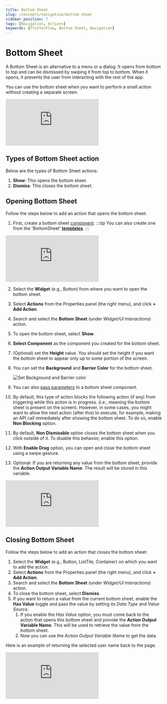```yaml
---
title: Bottom Sheet
slug: /concepts/navigation/bottom-sheet
sidebar_position: 7
tags: [Navigation, Actions]
keywords: [FlutterFlow, Bottom Sheet, Navigation]
---
```

# Bottom Sheet
A Bottom Sheet is an alternative to a menu or a dialog. It opens from bottom to top and can be dismissed by swiping it from top to bottom. When it opens, it prevents the user from interacting with the rest of the app. 

You can use the bottom sheet when you want to perform a small action without creating a separate screen.

<div style={{
    position: 'relative',
    paddingBottom: 'calc(56.67989417989418% + 41px)', // Keeps the aspect ratio and additional padding
    height: 0,
    width: '100%'}}>
    <iframe 
        src="https://demo.arcade.software/4GbJ3ujPrnvX6MwYiGdY?embed&show_copy_link=true"
        title=""
        style={{
            position: 'absolute',
            top: 0,
            left: 0,
            width: '100%',
            height: '100%',
            colorScheme: 'light'
        }}
        frameborder="0"
        loading="lazy"
        webkitAllowFullScreen
        mozAllowFullScreen
        allowFullScreen
        allow="clipboard-write">
    </iframe>
</div>
<p></p>

## Types of Bottom Sheet action

Below are the types of Bottom Sheet actions:

1. **Show**: This opens the bottom sheet.
2. **Dismiss**: This closes the bottom sheet.

## Opening Bottom Sheet

Follow the steps below to add an action that opens the bottom sheet:

1. First, create a bottom sheet [component](../../resources/ui/components/overview.md).
:::tip
You can also create one from the 'BottomSheet' [**templates**](../../resources/ui/components/custom-components/getting-started.md#creating-a-component-from-a-popular-template).
:::
    
<div style={{
    position: 'relative',
    paddingBottom: 'calc(56.67989417989418% + 41px)', // Keeps the aspect ratio and additional padding
    height: 0,
    width: '100%'}}>
    <iframe 
        src="https://demo.arcade.software/OfBRZFRhgkbMjHmXfEyo?embed&show_copy_link=true"
        title=""
        style={{
            position: 'absolute',
            top: 0,
            left: 0,
            width: '100%',
            height: '100%',
            colorScheme: 'light'
        }}
        frameborder="0"
        loading="lazy"
        webkitAllowFullScreen
        mozAllowFullScreen
        allowFullScreen
        allow="clipboard-write">
    </iframe>
</div>
<p></p>
    
2. Select the **Widget** (e.g., Button) from where you want to open the bottom sheet.
3. Select **Actions** from the Properties panel (the right menu), and click **+ Add Action**.
4. Search and select the **Bottom Sheet** (under *Widget/UI Interactions*) action.
5. To open the bottom sheet, select **Show**.
6. **Select Component** as the component you created for the bottom sheet.
7. (Optional) set the **Height** value. You should set the height if you want the bottom sheet to appear only up to some portion of the screen.
8. You can set the **Background** and **Barrier Color** for the bottom sheet.
    
    ![Set Background and Barrier color](imgs/bottom-sheet-background-color.png)
    
9. You can also [pass parameters](../../resources/ui/components/custom-components/using-components.md#pass-down-values) to a bottom sheet component.
10. By default, this type of action blocks the following action (if any) from triggering while this action is in progress. (i.e., meaning the bottom sheet is present on the screen). However, in some cases, you might want to allow the next action (after this) to execute, for example, making an API call immediately after showing the bottom sheet. To do so, enable **Non Blocking** option.
11. By default, **Non Dismissble** option closes the bottom sheet when you click outside of it. To disable this behavior, enable this option.
12. With **Enable Drag** option, you can open and close the bottom sheet using a swipe gesture.
13. Optional: If you are returning any value from the bottom sheet, provide the **Action Output Variable Name**. The result will be stored in this variable.

<div style={{
    position: 'relative',
    paddingBottom: 'calc(56.67989417989418% + 41px)', // Keeps the aspect ratio and additional padding
    height: 0,
    width: '100%'}}>
    <iframe 
        src="https://www.loom.com/embed/def8de637f1a43f1bd5f443d59ba5c29?sid=ab58e43b-e6d0-49e9-a536-e349885b6e63"
        title=""
        style={{
            position: 'absolute',
            top: 0,
            left: 0,
            width: '100%',
            height: '100%',
            colorScheme: 'light'
        }}
        frameborder="0"
        loading="lazy"
        webkitAllowFullScreen
        mozAllowFullScreen
        allowFullScreen
        allow="clipboard-write">
    </iframe>
</div>
<p></p>

## Closing Bottom Sheet

Follow the steps below to add an action that closes the bottom sheet:

1. Select the **Widget** (e.g., Button, ListTile, Container) on which you want to add the action.
2. Select **Actions** from the Properties panel (the right menu), and click **+ Add Action**.
3. Search and select the **Bottom Sheet** (under *Widget/UI Interactions*) action.
4. To close the bottom sheet, select **Dismiss**.
5. If you want to return a value from the current bottom sheet, enable the **Has Value** toggle and pass the value by setting its *Data Type* and *Value Source*.
    1. If you enable the *Has Value* option, you must come back to the action that opens this bottom sheet and provide the **Action Output Variable Name**. This will be used to retrieve the value from the bottom sheet.
    2. Now you can use the *Action Output Variable Name* to get the data.

Here is an example of returning the selected user name back to the page.

<div style={{
    position: 'relative',
    paddingBottom: 'calc(56.67989417989418% + 41px)', // Keeps the aspect ratio and additional padding
    height: 0,
    width: '100%'}}>
    <iframe 
        src="https://demo.arcade.software/KDaNgnasSA3pZ9fxjBF5?embed&show_copy_link=true"
        title=""
        style={{
            position: 'absolute',
            top: 0,
            left: 0,
            width: '100%',
            height: '100%',
            colorScheme: 'light'
        }}
        frameborder="0"
        loading="lazy"
        webkitAllowFullScreen
        mozAllowFullScreen
        allowFullScreen
        allow="clipboard-write">
    </iframe>
</div>
<p></p>